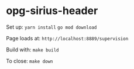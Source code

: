 # opg-sirius-header

Set up:
`yarn install`
`go mod download`

Page loads at:
`http://localhost:8889/supervision`

Build with:
`make build`

To close:
`make down`